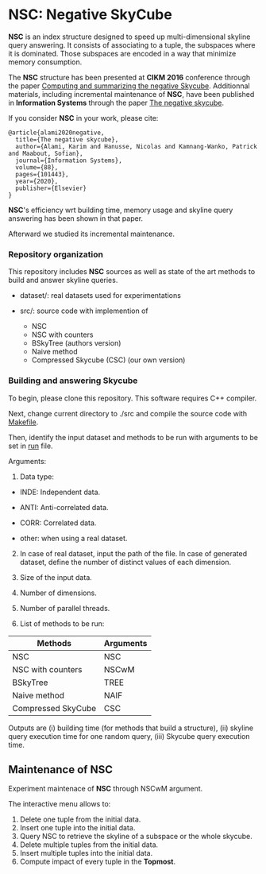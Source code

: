 # NSC: Negative SkyCube

**NSC** is an index structure designed to speed up multi-dimensional skyline query answering. It consists of associating to a tuple, the subspaces where it is dominated. Those subspaces are encoded in a way that minimize memory consumption.

The **NSC** structure has been presented at **CIKM 2016** conference through the paper [Computing and summarizing the negative Skycube](https://dl.acm.org/citation.cfm?doid=2983323.2983759). Additionnal materials, including incremental maintenance of **NSC**, have been published in **Information Systems** through the paper [The negative skycube](https://www.sciencedirect.com/science/article/abs/pii/S0306437919304958). 

If you consider **NSC** in your work, please cite:

    @article{alami2020negative,
      title={The negative skycube},
      author={Alami, Karim and Hanusse, Nicolas and Kamnang-Wanko, Patrick and Maabout, Sofian},
      journal={Information Systems},
      volume={88},
      pages={101443},
      year={2020},
      publisher={Elsevier}
    }

**NSC**'s efficiency wrt building time, memory usage and skyline query answering has been shown in that paper.

Afterward we studied its incremental maintenance. 

### Repository organization

This repository includes **NSC** sources as well as state of the art methods to build and answer skyline queries.

* dataset/: real datasets used for experimentations

* src/: source code with implemention of 

  * NSC
  * NSC with counters
  * BSkyTree (authors version)
  * Naive method
  * Compressed Skycube (CSC) (our own version)

### Building and answering Skycube

To begin, please clone this repository. This software requires C++ compiler.

Next, change current directory to ./src and compile the source code with [Makefile](https://github.com/karimalami7/NSC/blob/master/src/makefile).

Then, identify the input dataset and methods to be run with arguments to be set in [run](https://github.com/karimalami7/NSC/blob/master/src/run.sh) file.

Arguments:

1. Data type:

* INDE: Independent data.

* ANTI: Anti-correlated data.

* CORR: Correlated data.

* other: when using a real dataset.

2. In case of real dataset, input the path of the file. In case of generated dataset, define the number of distinct values of each dimension.

3. Size of the input data.

4. Number of dimensions. 

5. Number of parallel threads.

6. List of methods to be run:

| Methods  | Arguments  |
|---|---|
| NSC  |  NSC |
| NSC with counters  |  NSCwM |
| BSkyTree | TREE|
| Naive method  | NAIF |
| Compressed SkyCube | CSC |

Outputs are (i) building time (for methods that build a structure), (ii) skyline query execution time for one random query, (iii) Skycube query execution time.

## Maintenance of NSC

Experiment maintenace of **NSC** through NSCwM argument.

The interactive menu allows to: 

1. Delete one tuple from the initial data.
2. Insert one tuple into the initial data.
3. Query NSC to retrieve the skyline of a subspace or the whole skycube.
4. Delete multiple tuples from the initial data.
5. Insert multiple tuples into the initial data.
6. Compute impact of every tuple in the **Topmost**.

